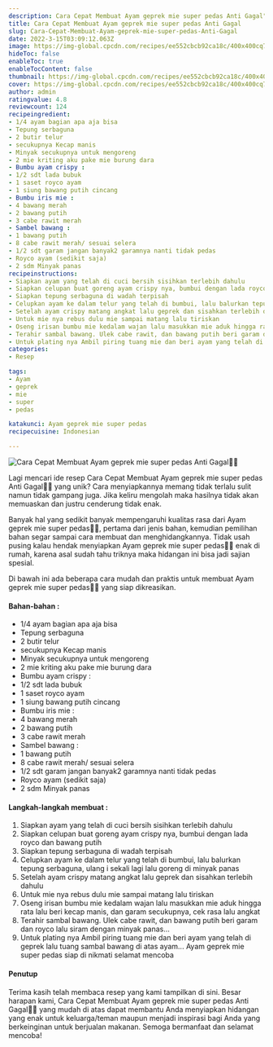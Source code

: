 ```yaml
---
description: Cara Cepat Membuat Ayam geprek mie super pedas Anti Gagal"
title: Cara Cepat Membuat Ayam geprek mie super pedas Anti Gagal
slug: Cara-Cepat-Membuat-Ayam-geprek-mie-super-pedas-Anti-Gagal
date: 2022-3-15T03:09:12.063Z
image: https://img-global.cpcdn.com/recipes/ee552cbcb92ca18c/400x400cq70/photo.jpg
hideToc: false
enableToc: true
enableTocContent: false
thumbnail: https://img-global.cpcdn.com/recipes/ee552cbcb92ca18c/400x400cq70/photo.jpg
cover: https://img-global.cpcdn.com/recipes/ee552cbcb92ca18c/400x400cq70/photo.jpg
author: admin
ratingvalue: 4.8
reviewcount: 124
recipeingredient:
- 1/4 ayam bagian apa aja bisa
- Tepung serbaguna
- 2 butir telur
- secukupnya Kecap manis
- Minyak secukupnya untuk mengoreng
- 2 mie kriting aku pake mie burung dara
- Bumbu ayam crispy :
- 1/2 sdt lada bubuk
- 1 saset royco ayam
- 1 siung bawang putih cincang
- Bumbu iris mie :
- 4 bawang merah
- 2 bawang putih
- 3 cabe rawit merah
- Sambel bawang :
- 1 bawang putih
- 8 cabe rawit merah/ sesuai selera
- 1/2 sdt garam jangan banyak2 garamnya nanti tidak pedas
- Royco ayam (sedikit saja)
- 2 sdm Minyak panas
recipeinstructions:
- Siapkan ayam yang telah di cuci bersih sisihkan terlebih dahulu
- Siapkan celupan buat goreng ayam crispy nya, bumbui dengan lada royco dan bawang putih
- Siapkan tepung serbaguna di wadah terpisah
- Celupkan ayam ke dalam telur yang telah di bumbui, lalu balurkan tepung serbaguna, ulang i sekali lagi lalu goreng di minyak panas
- Setelah ayam crispy matang angkat lalu geprek dan sisahkan terlebih dahulu
- Untuk mie nya rebus dulu mie sampai matang lalu tiriskan
- Oseng irisan bumbu mie kedalam wajan lalu masukkan mie aduk hingga rata lalu beri kecap manis, dan garam secukupnya, cek rasa lalu angkat
- Terahir sambal bawang. Ulek cabe rawit, dan bawang putih beri garam dan royco lalu siram dengan minyak panas...
- Untuk plating nya Ambil piring tuang mie dan beri ayam yang telah di geprek lalu tuang sambal bawang di atas ayam... Ayam geprek mie super pedas siap di nikmati selamat mencoba
categories:
- Resep

tags:
- Ayam
- geprek
- mie
- super
- pedas

katakunci: Ayam geprek mie super pedas
recipecuisine: Indonesian

---
```


![Cara Cepat Membuat Ayam geprek mie super pedas Anti Gagal👩‍🍳](https://img-global.cpcdn.com/recipes/ee552cbcb92ca18c/400x400cq70/photo.jpg)

Lagi mencari ide resep Cara Cepat Membuat Ayam geprek mie super pedas Anti Gagal👩‍🍳 yang unik? Cara menyiapkannya memang tidak terlalu sulit namun tidak gampang juga. Jika keliru mengolah maka hasilnya tidak akan memuaskan dan justru cenderung tidak enak.

Banyak hal yang sedikit banyak mempengaruhi kualitas rasa dari Ayam geprek mie super pedas👩‍🍳, pertama dari jenis bahan, kemudian pemilihan bahan segar sampai cara membuat dan menghidangkannya. Tidak usah pusing kalau hendak menyiapkan Ayam geprek mie super pedas👩‍🍳 enak di rumah, karena asal sudah tahu triknya maka hidangan ini bisa jadi sajian spesial.

Di bawah ini ada beberapa cara mudah dan praktis untuk membuat Ayam geprek mie super pedas👩‍🍳 yang siap dikreasikan.

<!--inarticleads1-->

#### Bahan-bahan :

- 1/4 ayam bagian apa aja bisa
- Tepung serbaguna
- 2 butir telur
- secukupnya Kecap manis
- Minyak secukupnya untuk mengoreng
- 2 mie kriting aku pake mie burung dara
- Bumbu ayam crispy :
- 1/2 sdt lada bubuk
- 1 saset royco ayam
- 1 siung bawang putih cincang
- Bumbu iris mie :
- 4 bawang merah
- 2 bawang putih
- 3 cabe rawit merah
- Sambel bawang :
- 1 bawang putih
- 8 cabe rawit merah/ sesuai selera
- 1/2 sdt garam jangan banyak2 garamnya nanti tidak pedas
- Royco ayam (sedikit saja)
- 2 sdm Minyak panas

<!--inarticleads2-->

#### Langkah-langkah membuat :

1. Siapkan ayam yang telah di cuci bersih sisihkan terlebih dahulu
1. Siapkan celupan buat goreng ayam crispy nya, bumbui dengan lada royco dan bawang putih
1. Siapkan tepung serbaguna di wadah terpisah
1. Celupkan ayam ke dalam telur yang telah di bumbui, lalu balurkan tepung serbaguna, ulang i sekali lagi lalu goreng di minyak panas
1. Setelah ayam crispy matang angkat lalu geprek dan sisahkan terlebih dahulu
1. Untuk mie nya rebus dulu mie sampai matang lalu tiriskan
1. Oseng irisan bumbu mie kedalam wajan lalu masukkan mie aduk hingga rata lalu beri kecap manis, dan garam secukupnya, cek rasa lalu angkat
1. Terahir sambal bawang. Ulek cabe rawit, dan bawang putih beri garam dan royco lalu siram dengan minyak panas...
1. Untuk plating nya Ambil piring tuang mie dan beri ayam yang telah di geprek lalu tuang sambal bawang di atas ayam... Ayam geprek mie super pedas siap di nikmati selamat mencoba

#### Penutup

Terima kasih telah membaca resep yang kami tampilkan di sini. Besar harapan kami, Cara Cepat Membuat Ayam geprek mie super pedas Anti Gagal👩‍🍳 yang mudah di atas dapat membantu Anda menyiapkan hidangan yang enak untuk keluarga/teman maupun menjadi inspirasi bagi Anda yang berkeinginan untuk berjualan makanan. Semoga bermanfaat dan selamat mencoba!